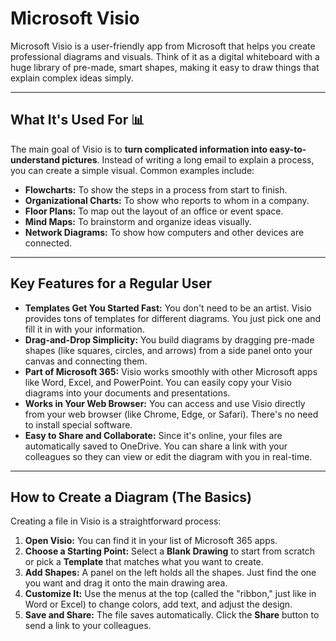 # Microsoft Visio
Microsoft Visio is a user-friendly app from Microsoft that helps you create professional diagrams and visuals. Think of it as a digital whiteboard with a huge library of pre-made, smart shapes, making it easy to draw things that explain complex ideas simply.

---
## What It's Used For 📊
The main goal of Visio is to **turn complicated information into easy-to-understand pictures**. Instead of writing a long email to explain a process, you can create a simple visual. Common examples include:

* **Flowcharts:** To show the steps in a process from start to finish.
* **Organizational Charts:** To show who reports to whom in a company.
* **Floor Plans:** To map out the layout of an office or event space.
* **Mind Maps:** To brainstorm and organize ideas visually.
* **Network Diagrams:** To show how computers and other devices are connected.


---
## Key Features for a Regular User
* **Templates Get You Started Fast:** You don't need to be an artist. Visio provides tons of templates for different diagrams. You just pick one and fill it in with your information.
* **Drag-and-Drop Simplicity:** You build diagrams by dragging pre-made shapes (like squares, circles, and arrows) from a side panel onto your canvas and connecting them.
* **Part of Microsoft 365:** Visio works smoothly with other Microsoft apps like Word, Excel, and PowerPoint. You can easily copy your Visio diagrams into your documents and presentations.
* **Works in Your Web Browser:** You can access and use Visio directly from your web browser (like Chrome, Edge, or Safari). There's no need to install special software.
* **Easy to Share and Collaborate:** Since it's online, your files are automatically saved to OneDrive. You can share a link with your colleagues so they can view or edit the diagram with you in real-time.

---
## How to Create a Diagram (The Basics)
Creating a file in Visio is a straightforward process:

1.  **Open Visio:** You can find it in your list of Microsoft 365 apps.
2.  **Choose a Starting Point:** Select a **Blank Drawing** to start from scratch or pick a **Template** that matches what you want to create.
3.  **Add Shapes:** A panel on the left holds all the shapes. Just find the one you want and drag it onto the main drawing area.
4.  **Customize It:** Use the menus at the top (called the "ribbon," just like in Word or Excel) to change colors, add text, and adjust the design.
5.  **Save and Share:** The file saves automatically. Click the **Share** button to send a link to your colleagues.
